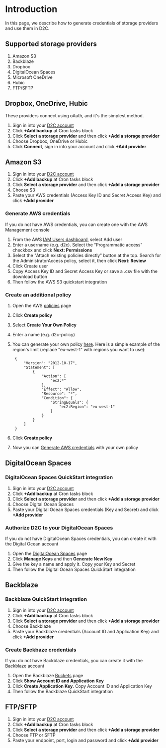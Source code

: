 # Introduction

In this page, we describe how to generate credentials of storage providers and use them in D2C.

## Supported storage providers

1. Amazon S3
2. Backblaze
3. Dropbox
4. DigitalOcean Spaces
5. Microsoft OneDrive
6. Hubic
7. FTP/SFTP

## Dropbox, OneDrive, Hubic

These providers connect using oAuth, and it's the simplest method.

1. Sign in into your [D2C account](https://panel.d2c.io/account/login)
2. Click **+Add backup** at Cron tasks block
3. Click **Select a storage provider** and then click **+Add a storage provider**
4. Choose Dropbox, OneDrive or Hubic
5. Click **Connect**, sign in into your account and click **+Add provider**

## Amazon S3

1. Sign in into your [D2C account](https://panel.d2c.io/account/login)
2. Click **+Add backup** at Cron tasks block
3. Click **Select a storage provider** and then click **+Add a storage provider**
4. Choose S3
5. Paste your AWS credentials (Access Key ID and Secret Access Key) and click **+Add provider**

### Generate AWS credentials

If you do not have AWS credentials, you can create one with the AWS Management console

1. From the AWS [IAM Users dashboard](https://console.aws.amazon.com/iam/home?#/users), select Add user
2. Enter a username (e.g. d2c). Select the “Programmatic access” checkbox and click **Next: Permissions**
3. Select the "Attach existing policies directly" button at the top. Search for the AdministratorAccess policy, select it, then click **Next: Review**
4. Click Create user
5. Copy Access Key ID and Secret Access Key or save a .csv file with the download button
6. Then follow the AWS S3 quickstart integration

### Create an additional policy

1. Open the AWS [policies](https://console.aws.amazon.com/iam/home?#/policies) page
2. Click **Create policy**
3. Select **Create Your Own Policy**
4. Enter a name (e.g. d2c-policy)
5. You can generate your own policy [here](https://awspolicygen.s3.amazonaws.com). Here is a simple example of the region's limit (replace "eu-west-1" with regions you want to use):

        {
            "Version": "2012-10-17",
            "Statement": [
                {
                    "Action": [
                        "ec2:*"
                    ],
                    "Effect": "Allow",
                    "Resource": "*",
                    "Condition": {
                        "StringEquals": {
                            "ec2:Region": "eu-west-1"
                        }
                    }
                }
            ]
        }

6. Click **Create policy**
7. Now you can [Generate AWS credentials](/getting-started/cloud-providers/#generate-aws-credentials) with your own policy

## DigitalOcean Spaces

### DigitalOcean Spaces QuickStart integration

1. Sign in into your [D2C account](https://panel.d2c.io/account/login)
2. Click **+Add backup** at Cron tasks block
3. Click **Select a storage provider** and then click **+Add a storage provider**
4. Choose Digital Ocean Spaces
5. Paste your Digital Ocean Spaces credentials (Key and Secret) and click **+Add provider**

### Authorize D2C to your DigitalOcean Spaces

If you do not have DigitalOcean Spaces credentials, you can create it with the Digital Ocean account

1. Open the [DigitalOcean Spaces](https://cloud.digitalocean.com/spaces) page
2. Click **Manage Keys** and then **Generate New Key**
3. Give the key a name and apply it. Copy your Key and Secret
4. Then follow the Digital Ocean Spaces QuickStart integration

## Backblaze

### Backblaze QuickStart integration

1. Sign in into your [D2C account](https://panel.d2c.io/account/login)
2. Click **+Add backup** at Cron tasks block
3. Click **Select a storage provider** and then click **+Add a storage provider**
4. Choose Backblaze
5. Paste your Backblaze credentials (Account ID and Application Key) and click **+Add provider**

### Create Backbaze credentials

If you do not have Backblaze credentials, you can create it with the Backblaze account

1. Open the Backblaze [Buckets](https://secure.backblaze.com/b2_buckets.htm) page
2. Click **Show Account ID and Application Key**
3. Click **Create Application Key**. Copy Account ID and Application Key
4. Then follow the Backblaze QuickStart integration

## FTP/SFTP

1. Sign in into your [D2C account](https://panel.d2c.io/account/login)
2. Click **+Add backup** at Cron tasks block
3. Click **Select a storage provider** and then click **+Add a storage provider**
4. Choose FTP or SFTP
5. Paste your endpoint, port, login and password and click **+Add provider**
